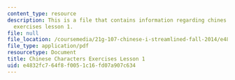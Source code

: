 ```yaml
---
content_type: resource
description: This is a file that contains information regarding chines characters
  exercises lesson 1.
file: null
file_location: /coursemedia/21g-107-chinese-i-streamlined-fall-2014/e4832fc764f8f0051c16fd07a907c634_MIT21G_107F14_L1_mia.pdf
file_type: application/pdf
resourcetype: Document
title: Chinese Characters Exercises Lesson 1
uid: e4832fc7-64f8-f005-1c16-fd07a907c634
---
```

